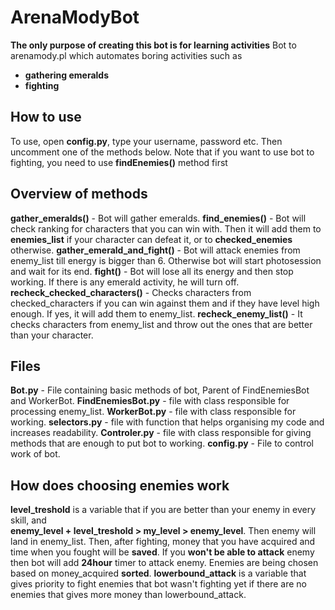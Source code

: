 # ArenaModyBot
**The only purpose of creating this bot is for learning activities**
Bot to arenamody.pl which automates boring activities such as
 - **gathering emeralds**
 - **fighting**
 ## How to use
To use, open **config.py**, type your username, password etc.
Then uncomment one of the methods below.
Note that if you want to use bot to fighting, you need to use **findEnemies()** method first
## Overview of methods
**gather_emeralds()** - Bot will gather emeralds.
**find_enemies()** - Bot will check ranking for characters that you can win with.
Then it will add them to **enemies_list** if your character can defeat it, or to **checked_enemies** otherwise.
**gather_emerald_and_fight()** - Bot will attack enemies from enemy_list till energy is bigger than 6.
 Otherwise bot will start photosession and wait for its end.
**fight()** - Bot will lose all its energy and then stop working.
 If there is any emerald activity, he will turn off.
**recheck_checked_characters()** - Checks characters from checked_characters if you can win against them and
 if they have level high enough. If yes, it will add them to enemy_list.
**recheck_enemy_list()** - It checks characters from enemy_list and throw out the ones that are better than your character.
## Files
**Bot.py** - File containing basic methods of bot, Parent of FindEnemiesBot and WorkerBot.
**FindEnemiesBot.py** - file with class responsible for processing enemy_list.
**WorkerBot.py** - file with class responsible for working.
**selectors.py** - file with function that helps organising my code and increases readability.
**Controler.py** - file with class responsible for giving methods that are enough to put bot to working.
**config.py** - File to control work of bot.
## How does choosing enemies work
**level_treshold** is a variable that if you are better than your enemy in every skill, and  
**enemy_level + level_treshold > my_level > enemy_level**.
Then enemy will land in enemy_list.
Then, after fighting, money that you have acquired and time when you fought will be **saved**.
If you **won't be able to attack** enemy then bot will add **24hour** timer to attack enemy.
Enemies are being chosen based on money_acquired **sorted**.
**lowerbound_attack** is a variable that gives priority to fight enemies that bot wasn't fighting yet if
 there are no enemies that gives more money than lowerbound_attack.